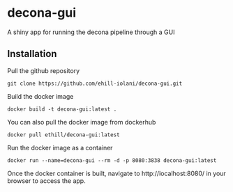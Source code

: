# decona-gui
A shiny app for running the decona pipeline through a GUI

## Installation
Pull the github repository
```
git clone https://github.com/ehill-iolani/decona-gui.git
```
Build the docker image
```
docker build -t decona-gui:latest .
```
You can also pull the docker image from dockerhub
```
docker pull ethill/decona-gui:latest
```
Run the docker image as a container
```
docker run --name=decona-gui --rm -d -p 8080:3838 decona-gui:latest
```
Once the docker container is built, navigate to http://localhost:8080/ in your browser to access the app.
